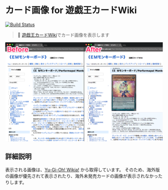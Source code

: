 カード画像 for 遊戯王カードWiki
====

[![Build Status](https://travis-ci.org/itiut/card-image-for-yugioh-card-wiki.svg?branch=master)](https://travis-ci.org/itiut/card-image-for-yugioh-card-wiki)

> :flower_playing_cards: [遊戯王カードWiki](http://yugioh-wiki.net/)でカード画像を表示します

![Screen Shot](./images/screenshot.png)

詳細説明
----
表示される画像は、[Yu-Gi-Oh! Wikia!](http://yugioh.wikia.com/wiki/Yu-Gi-Oh!_Wikia) から取得しています。
そのため、海外版の画像が優先されて表示されたり、海外未発売カードの画像が表示されなかったりします。
